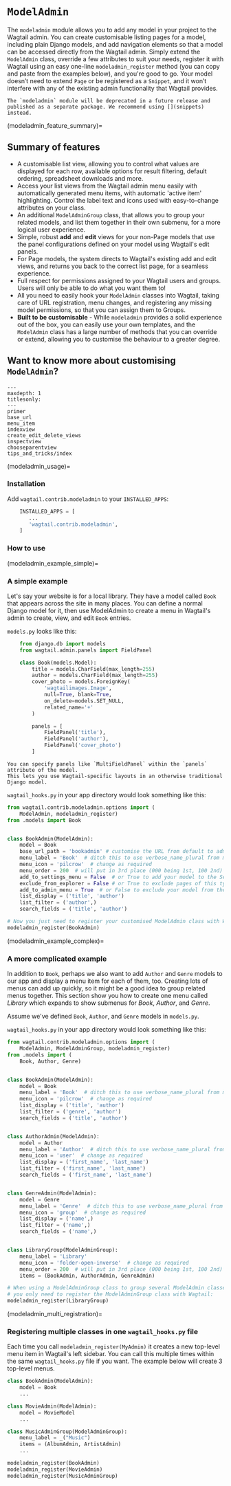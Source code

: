 # `ModelAdmin`

The `modeladmin` module allows you to add any model in your project to the Wagtail admin. You can create customisable listing pages for a model, including plain Django models, and add navigation elements so that a model can be accessed directly from the Wagtail admin. Simply extend the `ModelAdmin` class, override a few attributes to suit your needs, register it with Wagtail using an easy one-line `modeladmin_register` method (you can copy and paste from the examples below), and you're good to go. Your model doesn’t need to extend `Page` or be registered as a `Snippet`, and it won’t interfere with any of the existing admin functionality that Wagtail provides.

```{note}
The `modeladmin` module will be deprecated in a future release and published as a separate package. We recommend using [](snippets) instead.
```

(modeladmin_feature_summary)=

## Summary of features

-   A customisable list view, allowing you to control what values are displayed for each row, available options for result filtering, default ordering, spreadsheet downloads and more.
-   Access your list views from the Wagtail admin menu easily with automatically generated menu items, with automatic 'active item' highlighting. Control the label text and icons used with easy-to-change attributes on your class.
-   An additional `ModelAdminGroup` class, that allows you to group your related models, and list them together in their own submenu, for a more logical user experience.
-   Simple, robust **add** and **edit** views for your non-Page models that use the panel configurations defined on your model using Wagtail's edit panels.
-   For Page models, the system directs to Wagtail's existing add and edit views, and returns you back to the correct list page, for a seamless experience.
-   Full respect for permissions assigned to your Wagtail users and groups. Users will only be able to do what you want them to!
-   All you need to easily hook your `ModelAdmin` classes into Wagtail, taking care of URL registration, menu changes, and registering any missing model permissions, so that you can assign them to Groups.
-   **Built to be customisable** - While `modeladmin` provides a solid experience out of the box, you can easily use your own templates, and the `ModelAdmin` class has a large number of methods that you can override or extend, allowing you to customise the behaviour to a greater degree.

## Want to know more about customising `ModelAdmin`?

```{toctree}
---
maxdepth: 1
titlesonly:
---
primer
base_url
menu_item
indexview
create_edit_delete_views
inspectview
chooseparentview
tips_and_tricks/index
```

(modeladmin_usage)=

### Installation

Add `wagtail.contrib.modeladmin` to your `INSTALLED_APPS`:

```python
    INSTALLED_APPS = [
       ...
       'wagtail.contrib.modeladmin',
    ]
```

### How to use

(modeladmin_example_simple)=

### A simple example

Let's say your website is for a local library. They have a model called `Book` that appears across the site in many places. You can define a normal Django model for it, then use ModelAdmin to create a menu in Wagtail's admin to create, view, and edit `Book` entries.

`models.py` looks like this:

```python
    from django.db import models
    from wagtail.admin.panels import FieldPanel

    class Book(models.Model):
        title = models.CharField(max_length=255)
        author = models.CharField(max_length=255)
        cover_photo = models.ForeignKey(
            'wagtailimages.Image',
            null=True, blank=True,
            on_delete=models.SET_NULL,
            related_name='+'
        )

        panels = [
            FieldPanel('title'),
            FieldPanel('author'),
            FieldPanel('cover_photo')
        ]
```

```{note}
You can specify panels like `MultiFieldPanel` within the `panels` attribute of the model.
This lets you use Wagtail-specific layouts in an otherwise traditional Django model.
```

`wagtail_hooks.py` in your app directory would look something like this:

```python
from wagtail.contrib.modeladmin.options import (
    ModelAdmin, modeladmin_register)
from .models import Book


class BookAdmin(ModelAdmin):
    model = Book
    base_url_path = 'bookadmin' # customise the URL from default to admin/bookadmin
    menu_label = 'Book'  # ditch this to use verbose_name_plural from model
    menu_icon = 'pilcrow'  # change as required
    menu_order = 200  # will put in 3rd place (000 being 1st, 100 2nd)
    add_to_settings_menu = False  # or True to add your model to the Settings sub-menu
    exclude_from_explorer = False # or True to exclude pages of this type from Wagtail's explorer view
    add_to_admin_menu = True  # or False to exclude your model from the menu
    list_display = ('title', 'author')
    list_filter = ('author',)
    search_fields = ('title', 'author')

# Now you just need to register your customised ModelAdmin class with Wagtail
modeladmin_register(BookAdmin)
```

(modeladmin_example_complex)=

### A more complicated example

In addition to `Book`, perhaps we also want to add `Author` and `Genre` models to our app and display a menu item for each of them, too. Creating lots of menus can add up quickly, so it might be a good idea to group related menus together. This section show you how to create one menu called _Library_ which expands to show submenus for _Book_, _Author_, and _Genre_.

Assume we've defined `Book`, `Author`, and `Genre` models in `models.py`.

`wagtail_hooks.py` in your app directory would look something like this:

```python
from wagtail.contrib.modeladmin.options import (
    ModelAdmin, ModelAdminGroup, modeladmin_register)
from .models import (
    Book, Author, Genre)


class BookAdmin(ModelAdmin):
    model = Book
    menu_label = 'Book'  # ditch this to use verbose_name_plural from model
    menu_icon = 'pilcrow'  # change as required
    list_display = ('title', 'author')
    list_filter = ('genre', 'author')
    search_fields = ('title', 'author')


class AuthorAdmin(ModelAdmin):
    model = Author
    menu_label = 'Author'  # ditch this to use verbose_name_plural from model
    menu_icon = 'user'  # change as required
    list_display = ('first_name', 'last_name')
    list_filter = ('first_name', 'last_name')
    search_fields = ('first_name', 'last_name')


class GenreAdmin(ModelAdmin):
    model = Genre
    menu_label = 'Genre'  # ditch this to use verbose_name_plural from model
    menu_icon = 'group'  # change as required
    list_display = ('name',)
    list_filter = ('name',)
    search_fields = ('name',)


class LibraryGroup(ModelAdminGroup):
    menu_label = 'Library'
    menu_icon = 'folder-open-inverse'  # change as required
    menu_order = 200  # will put in 3rd place (000 being 1st, 100 2nd)
    items = (BookAdmin, AuthorAdmin, GenreAdmin)

# When using a ModelAdminGroup class to group several ModelAdmin classes together,
# you only need to register the ModelAdminGroup class with Wagtail:
modeladmin_register(LibraryGroup)
```

(modeladmin_multi_registration)=

### Registering multiple classes in one `wagtail_hooks.py` file

Each time you call `modeladmin_register(MyAdmin)` it creates a new top-level menu item in Wagtail's left sidebar. You can call this multiple times within the same `wagtail_hooks.py` file if you want. The example below will create 3 top-level menus.

```python
class BookAdmin(ModelAdmin):
    model = Book
    ...

class MovieAdmin(ModelAdmin):
    model = MovieModel
    ...

class MusicAdminGroup(ModelAdminGroup):
    menu_label = _("Music")
    items = (AlbumAdmin, ArtistAdmin)
    ...

modeladmin_register(BookAdmin)
modeladmin_register(MovieAdmin)
modeladmin_register(MusicAdminGroup)
```
